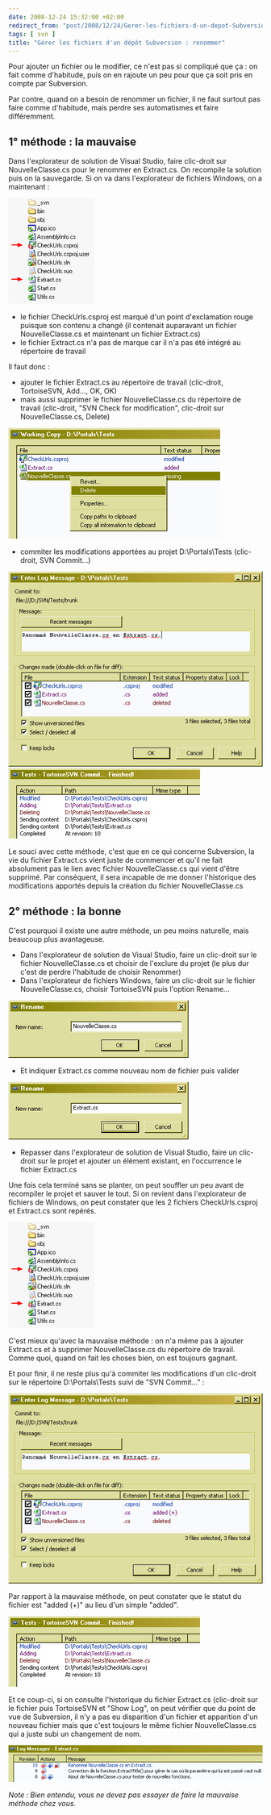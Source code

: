 ```yaml
---
date: 2008-12-24 15:32:00 +02:00
redirect_from: "post/2008/12/24/Gerer-les-fichiers-d-un-depot-Subversion-%3A-renommer"
tags: [ svn ]
title: "Gérer les fichiers d'un dépôt Subversion : renommer"
---
```


Pour ajouter un fichier ou le modifier, ce n'est pas si compliqué que
ça : on fait comme d'habitude, puis on en rajoute un peu pour que ça soit
pris en compte par Subversion.

Par contre, quand on a besoin de renommer un fichier, il ne faut surtout pas
faire comme d'habitude, mais perdre ses automatismes et faire différemment.

## 1° méthode : la mauvaise

Dans l'explorateur de solution de Visual Studio, faire clic-droit sur
NouvelleClasse.cs pour le renommer en Extract.cs. On recompile la solution puis
on la sauvegarde. Si on va dans l'explorateur de fichiers Windows, on a
maintenant :

![](/public/2008/01-fichier-ko-renommer.png)

* le fichier CheckUrls.csproj est marqué d'un point d'exclamation rouge
puisque son contenu a changé (il contenait auparavant un fichier
NouvelleClasse.cs et maintenant un fichier Extract.cs)
* le fichier Extract.cs n'a pas de marque car il n'a pas été intégré au
répertoire de travail

Il faut donc :

* ajouter le fichier Extract.cs au répertoire de travail (clic-droit,
TortoiseSVN, Add..., OK, OK)
* mais aussi supprimer le fichier NouvelleClasse.cs du répertoire de travail
(clic-droit, "SVN Check for modification", clic-droit sur NouvelleClasse.cs,
Delete)

![](/public/2008/02-fichier-ko-renommer.png)

* commiter les modifications apportées au projet D:\Portals\Tests
(clic-droit, SVN Commit...)

![](/public/2008/03-fichier-ko-renommer.png) ![](/public/2008/04-fichier-ko-renommer.png)

Le souci avec cette méthode, c'est que en ce qui concerne Subversion, la vie
du fichier Extract.cs vient juste de commencer et qu'il ne fait absolument pas
le lien avec fichier NouvelleClasse.cs qui vient d'être supprimé. Par
conséquent, il sera incapable de me donner l'historique des modifications
apportés depuis la création du fichier NouvelleClasse.cs

## 2° méthode : la bonne

C'est pourquoi il existe une autre méthode, un peu moins naturelle, mais
beaucoup plus avantageuse.

* Dans l'explorateur de solution de Visual Studio, faire un clic-droit sur le
fichier NouvelleClasse.cs et choisir de l'exclure du projet (le plus dur c'est
de perdre l'habitude de choisir Renommer)
* Dans l'explorateur de fichiers Windows, faire un clic-droit sur le fichier
NouvelleClasse.cs, choisir TortoiseSVN puis l'option Rename...

![](/public/2008/05-fichier-ok-renommer.png)

* Et indiquer Extract.cs comme nouveau nom de fichier puis valider

![](/public/2008/06-fichier-ok-renommer.png)

* Repasser dans l'explorateur de solution de Visual Studio, faire un
clic-droit sur le projet et ajouter un élément existant, en l'occurrence le
fichier Extract.cs

Une fois cela terminé sans se planter, on peut souffler un peu avant de
recompiler le projet et sauver le tout. Si on revient dans l'explorateur de
fichiers de Windows, on peut constater que les 2 fichiers CheckUrls.csproj et
Extract.cs sont repérés.

![](/public/2008/07-fichier-ok-renommer.png)

C'est mieux qu'avec la mauvaise méthode : on n'a même pas à ajouter
Extract.cs et à supprimer NouvelleClasse.cs du répertoire de travail. Comme
quoi, quand on fait les choses bien, on est toujours gagnant.

Et pour finir, il ne reste plus qu'à commiter les modifications d'un
clic-droit sur le répertoire D:\Portals\Tests suivi de "SVN
Commit..." :

![](/public/2008/08-fichier-ok-renommer.png)

Par rapport à la mauvaise méthode, on peut constater que le statut du
fichier est "added (+)" au lieu d'un simple "added".

![](/public/2008/09-fichier-ok-renommer.png)

Et ce coup-ci, si on consulte l'historique du fichier Extract.cs (clic-droit
sur le fichier puis TortoiseSVN et "Show Log", on peut vérifier que du point de
vue de Subversion, il n'y a pas eu disparition d'un fichier et apparition d'un
nouveau fichier mais que c'est toujours le même fichier NouvelleClasse.cs qui a
juste subi un changement de nom.

![](/public/2008/10-fichier-ok-renommer.png)

*Note : Bien entendu, vous ne devez pas essayer de faire la mauvaise
méthode chez vous.*
